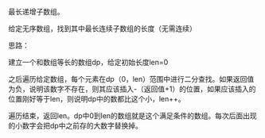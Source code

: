 最长递增子数组。

给定无序数组，找到其中最长连续子数组的长度（无需连续）

思路：

建立一个和数组等长的数组dp，给定初始长度len=0

之后遍历给定数组，每个元素在dp（0，len）范围中进行二分查找。如果返回值为负，说明该数字不存在，则其应该插入-（返回值+1）的位置，如果应该插入的位置刚好等于len，则说明dp中的数都比这个小，len++。

遍历结束，返回len。dp中0到len的数组就是这个满足条件的数组。每次后面出现的小数字会把dp中之前存的大数字替换掉。